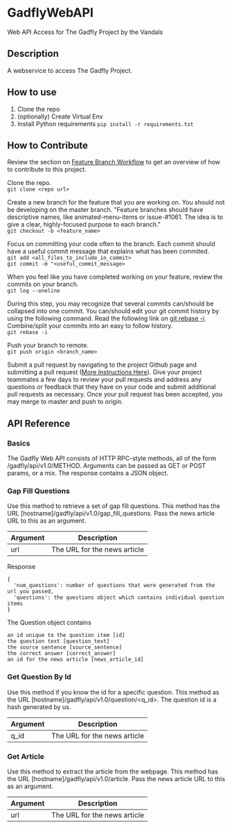 # GadflyWebAPI
Web API Access for The Gadfly Project
by the Vandals

## Description
A webservice to access The Gadfly Project.

## How to use
1. Clone the repo
2. (optionally) Create Virtual Env
3. Install Python requirements `pip install -r requirements.txt`

## How to Contribute
Review the section on [Feature Branch Workflow](https://www.atlassian.com/git/tutorials/comparing-workflows/feature-branch-workflow) to get an overview of how to contribute to this project.  

Clone the repo.  
`git clone <repo url>`

Create a new branch for the feature that you are working on. You should not be developing on the master branch. "Feature branches should have descriptive names, like animated-menu-items or issue-#1061. The idea is to give a clear, highly-focused purpose to each branch."   
`git checkout -b <feature_name>`

Focus on committing your code often to the branch. Each commit should have a useful commit message that explains what has been commited.  
`git add <all_files_to_include_in_commit>`  
`git commit -m "<useful_commit_message>`

When you feel like you have completed working on your feature, review the commits on your branch.  
`git log --oneline`

During this step, you may recognize that several commits can/should be collapsed into one commit. You can/should edit your git commit history by using the following command. Read the following link on [git rebase -i](https://github.com/vijayv/TheGadflyProject/new/master?readme=1). Combine/split your commits into an easy to follow history.  
`git rebase -i`

Push your branch to remote.  
`git push origin <branch_name>`

Submit a pull request by navigating to the project Github page and submitting a pull request ([More Instructions Here](https://help.github.com/articles/using-pull-requests/)). Give your project teammates a few days to review your pull requests and address any questions or feedback that they have on your code and submit additional pull requests as necessary. Once your pull request has been accepted, you may merge to master and push to origin.

## API Reference
### Basics
The Gadfly Web API consists of HTTP RPC-style methods, all of the form /gadfly/api/v1.0/METHOD. 
Arguments can be passed as GET or POST params, or a mix. The response contains a JSON object.

### Gap Fill Questions
Use this method to retrieve a set of gap fill questions. 
This method has the URL [hostname]/gadfly/api/v1.0/gap_fill_questions. Pass the news article URL to this as an argument. 

| Argument  | Description |
|-----------|-------------|
| url       | The URL for the news article |

Response  
```
{  
  'num_questions': number of questions that were generated from the url you passed,  
  'questions': the questions object which contains individual question items  
}  
``` 

The Question object contains   
```
an id unique to the question item [id]  
the question text [question_text]  
the source sentence [source_sentence]  
the correct answer [correct_answer]  
an id for the news article [news_article_id]  
```

### Get Question By Id
Use this method if you know the id for a specific question. 
This method as the URL [hostname]/gadfly/api/v1.0/question/<q_id>. The question id is a hash generated by us.

| Argument  | Description |
|-----------|-------------|
| q_id      | The URL for the news article |

### Get Article
Use this method to extract the article from the webpage. 
This method has the URL [hostname]/gadfly/api/v1.0/article. Pass the news article URL to this as an argument. 

| Argument  | Description |
|-----------|-------------|
| url      | The URL for the news article |
